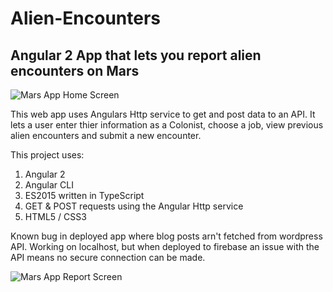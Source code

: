 # Alien-Encounters
## Angular 2 App that lets you report alien encounters on Mars

![Mars App Home Screen](http://i.imgur.com/MVgxM7Tl.png)


This web app uses Angulars Http service to get and post data to an API.
It lets a user enter thier information as a Colonist, choose a job, view previous alien encounters and submit a new encounter.

This project uses:

1. Angular 2
2. Angular CLI
3. ES2015 written in TypeScript
4. GET & POST requests using the Angular Http service
5. HTML5 / CSS3
 
Known bug in deployed app where blog posts arn't fetched from wordpress API. Working on localhost, but when deployed to firebase an issue with the API means no secure connection can be made. 

![Mars App Report Screen](http://i.imgur.com/kAwumYJm.png)









